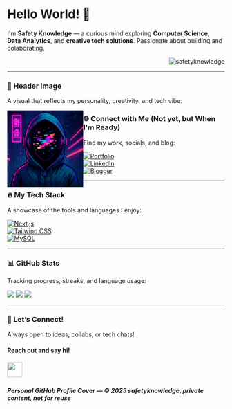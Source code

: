 # Hello World! 👋  

I'm **Safety Knowledge** — a curious mind exploring **Computer Science**, **Data Analytics**, and **creative tech solutions**. Passionate about building and colaborating.


<p align="right">
  <img src="https://komarev.com/ghpvc/?username=safetyknowledge&abbreviated=true&label=Profile%20views&color=blueviolet&style=for-the-badge" alt="safetyknowledge" />
</p>

---

### 🎨 Header Image
A visual that reflects my personality, creativity, and tech vibe:  

<picture>
  <img src="https://github.com/safetyknowledge/SafetyKnowledge/raw/8b3f5dfa6a635220370ee07d9611de34c103af46/MyAvatar.png" align="left" width="35%" alt="Header Image">
</picture>


### 🌐 Connect with Me (Not yet, but When I'm Ready)
Find my work, socials, and blog:  

[![Portfolio](https://img.shields.io/badge/-Portfolio-943be7?style=for-the-badge&logo=link&logoColor=white)](https://your-portfolio-link)  
[![LinkedIn](https://img.shields.io/badge/-LinkedIn-0077B5?style=for-the-badge&logo=linkedin&logoColor=white)](https://linkedin.com/in/your-profile)  
[![Blogger](https://img.shields.io/badge/Blogger-FF5722?style=for-the-badge&logo=blogger&logoColor=white)](https://your-blog)

---

### 🔥 My Tech Stack
A showcase of the tools and languages I enjoy:  

[![Next.js](https://img.shields.io/badge/Next.js-000000?style=for-the-badge&logo=next.js&logoColor=white)](https://nextjs.org/)  
[![Tailwind CSS](https://img.shields.io/badge/Tailwind_CSS-06B6D4?style=for-the-badge&logo=tailwind-css&logoColor=white)](https://tailwindcss.com)  
[![MySQL](https://img.shields.io/badge/MySQL-4479A1?style=for-the-badge&logo=mysql&logoColor=white)](https://mysql.com)  

---

### 📊 GitHub Stats
Tracking progress, streaks, and language usage:  

<img src="https://github-readme-stats.vercel.app/api?username=safetyknowledge&show_icons=true&count_private=true&theme=jolly&hide=issues&hide_border=true" />  

<img src="https://streak-stats.demolab.com/?user=safetyknowledge&theme=dark&mode=weekly" />  
<img src="https://github-readme-stats.vercel.app/api/top-langs/?username=safetyknowledge&layout=compact&theme=jolly" />  

---

### 🤝 Let’s Connect!
Always open to ideas, collabs, or tech chats!  

#### Reach out and say hi!  
<img src="https://cultofthepartyparrot.com/parrots/hd/laptop_parrot.gif" width="35" height="35"/>

##### Personal GitHub Profile Cover — © 2025 safetyknowledge, private content, not for reuse
